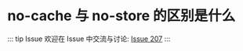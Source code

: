 # no-cache 与 no-store 的区别是什么



::: tip Issue 
 欢迎在 Issue 中交流与讨论: [Issue 207](https://github.com/shfshanyue/Daily-Question/issues/207) 
:::



